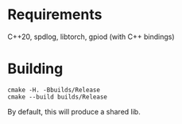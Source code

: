 # Requirements
C++20, spdlog, libtorch, gpiod (with C++ bindings)

# Building

```
cmake -H. -Bbuilds/Release
cmake --build builds/Release
```

By default, this will produce a shared lib.
